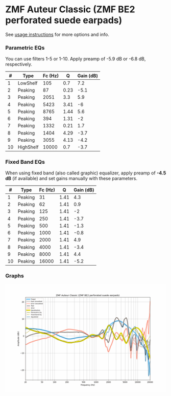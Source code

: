 # ZMF Auteur Classic (ZMF BE2 perforated suede earpads)
See [usage instructions](https://github.com/jaakkopasanen/AutoEq#usage) for more options and info.

### Parametric EQs
You can use filters 1-5 or 1-10. Apply preamp of -5.9 dB or -6.8 dB, respectively.

|   # | Type      |   Fc (Hz) |    Q |   Gain (dB) |
|-----|-----------|-----------|------|-------------|
|   1 | LowShelf  |       105 | 0.7  |         7.2 |
|   2 | Peaking   |        87 | 0.23 |        -5.1 |
|   3 | Peaking   |      2051 | 3.3  |         5.9 |
|   4 | Peaking   |      5423 | 3.41 |        -6   |
|   5 | Peaking   |      8765 | 1.44 |         5.6 |
|   6 | Peaking   |       394 | 1.31 |        -2   |
|   7 | Peaking   |      1332 | 0.21 |         1.7 |
|   8 | Peaking   |      1404 | 4.29 |        -3.7 |
|   9 | Peaking   |      3055 | 4.13 |        -4.2 |
|  10 | HighShelf |     10000 | 0.7  |        -3.7 |

### Fixed Band EQs
When using fixed band (also called graphic) equalizer, apply preamp of **-4.5 dB** (if available) and set gains manually with these parameters.

|   # | Type    |   Fc (Hz) |    Q |   Gain (dB) |
|-----|---------|-----------|------|-------------|
|   1 | Peaking |        31 | 1.41 |         4.3 |
|   2 | Peaking |        62 | 1.41 |         0.9 |
|   3 | Peaking |       125 | 1.41 |        -2   |
|   4 | Peaking |       250 | 1.41 |        -3.7 |
|   5 | Peaking |       500 | 1.41 |        -1.3 |
|   6 | Peaking |      1000 | 1.41 |        -0.8 |
|   7 | Peaking |      2000 | 1.41 |         4.9 |
|   8 | Peaking |      4000 | 1.41 |        -3.4 |
|   9 | Peaking |      8000 | 1.41 |         4.4 |
|  10 | Peaking |     16000 | 1.41 |        -5.2 |

### Graphs
![](./ZMF%20Auteur%20Classic%20(ZMF%20BE2%20perforated%20suede%20earpads).png)
